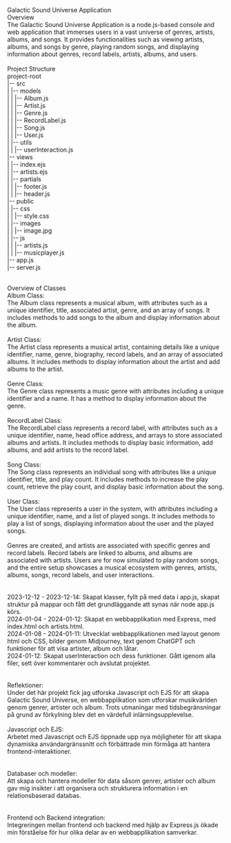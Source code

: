 Galactic Sound Universe Application<br>
Overview<br>
The Galactic Sound Universe Application is a node.js-based console and web application that immerses users in a vast universe of genres, artists, albums, and songs. It provides functionalities such as viewing artists, albums, and songs by genre, playing random songs, and displaying information about genres, record labels, artists, albums, and users.
<br><br>
Project Structure<br>
project-root<br>
|-- src<br>
|   |-- models<br>
|   |   |-- Album.js<br>
|   |   |-- Artist.js<br>
|   |   |-- Genre.js<br>
|   |   |-- RecordLabel.js<br>
|   |   |-- Song.js<br>
|   |   |-- User.js<br>
|   |-- utils<br>
|   |   |-- userInteraction.js<br>
|-- views<br>
|   |-- index.ejs<br>
|   |-- artists.ejs<br>
|   |-- partials<br>
|   |   |-- footer.js<br>
|   |   |-- header.js<br>
|-- public<br>
|   |-- css<br>
|   |   |-- style.css<br>
|   |-- images<br>
|   |   |-- image.jpg<br>
|   |-- js<br>
|   |   |-- artists.js<br>
|   |   |-- musicplayer.js<br>
|-- app.js<br>
|-- server.js<br>
<br>

Overview of Classes<br>
Album Class:<br>
The Album class represents a musical album, with attributes such as a unique identifier, title, associated artist, genre, and an array of songs. It includes methods to add songs to the album and display information about the album.
<br><br>
Artist Class:<br>
The Artist class represents a musical artist, containing details like a unique identifier, name, genre, biography, record labels, and an array of associated albums. It includes methods to display information about the artist and add albums to the artist.
<br><br>
Genre Class:<br>
The Genre class represents a music genre with attributes including a unique identifier and a name. It has a method to display information about the genre.
<br><br>
RecordLabel Class:<br>
The RecordLabel class represents a record label, with attributes such as a unique identifier, name, head office address, and arrays to store associated albums and artists. It includes methods to display basic information, add albums, and add artists to the record label.
<br><br>
Song Class:<br>
The Song class represents an individual song with attributes like a unique identifier, title, and play count. It includes methods to increase the play count, retrieve the play count, and display basic information about the song.
<br><br>
User Class:<br>
The User class represents a user in the system, with attributes including a unique identifier, name, and a list of played songs. It includes methods to play a list of songs, displaying information about the user and the played songs.
<br><br>
Genres are created, and artists are associated with specific genres and record labels. Record labels are linked to albums, and albums are associated with artists. Users are for now simulated to play random songs, and the entire setup showcases a musical ecosystem with genres, artists, albums, songs, record labels, and user interactions.
<br><br>
<br>
2023-12-12 - 2023-12-14: Skapat klasser, fyllt på med data i app.js, skapat struktur på mappar och fått det grundläggande att synas när node app.js körs.<br>
2024-01-04 - 2024-01-12: Skapat en webbapplikation med Express, med index.html och artists.html.<br>
2024-01-08 - 2024-01-11: Utvecklat webbapplikationen med layout genom html och CSS, bilder genom Midjourney, text genom ChatGPT och funktioner för att visa artister, album och låtar.<br>
2024-01-12: Skapat userInteraction och dess funktioner. Gått igenom alla filer, sett över kommentarer och avslutat projektet.<br>
<br><br>
Reflektioner:<br>
Under det här projekt fick jag utforska Javascript och EJS för att skapa Galactic Sound Universe, en webbapplikation som utforskar musikvärlden genom genrer, artister och album. Trots utmaningar med tidsbegränsningar på grund av förkylning blev det en värdefull inlärningsupplevelse.
<br><br>
Javascript och EJS:<br>
Arbetet med Javascript och EJS öppnade upp nya möjligheter för att skapa dynamiska användargränssnitt och förbättrade min förmåga att hantera frontend-interaktioner.<br>
<br><br>
Databaser och modeller:<br>
Att skapa och hantera modeller för data såsom genrer, artister och album gav mig insikter i att organisera och strukturera information i en relationsbaserad databas.<br>
<br><br>
Frontend och Backend integration:<br>
Integreringen mellan frontend och backend med hjälp av Express.js ökade min förståelse för hur olika delar av en webbapplikation samverkar.<br>
